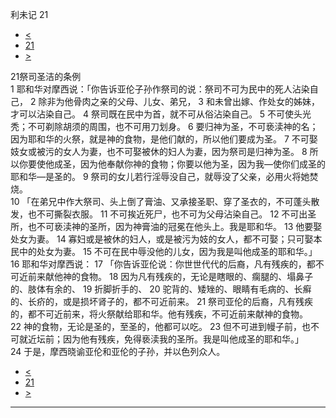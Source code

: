 ﻿





 利未记 21




* [<](bible/LEV20.md)
* [21](bible/LEV.md)
* [>](bible/LEV22.md)



 
21祭司圣洁的条例  
1 耶和华对摩西说：「你告诉亚伦子孙作祭司的说：祭司不可为民中的死人沾染自己， 
2 除非为他骨肉之亲的父母、儿女、弟兄， 
3 和未曾出嫁、作处女的姊妹，才可以沾染自己。 
4 祭司既在民中为首，就不可从俗沾染自己。 
5 不可使头光秃；不可剃除胡须的周围，也不可用刀划身。 
6 要归神为圣，不可亵渎神的名；因为耶和华的火祭，就是神的食物，是他们献的，所以他们要成为圣。 
7 不可娶妓女或被污的女人为妻，也不可娶被休的妇人为妻，因为祭司是归神为圣。 
8 所以你要使他成圣，因为他奉献你神的食物；你要以他为圣，因为我—使你们成圣的耶和华—是圣的。 
9 祭司的女儿若行淫辱没自己，就辱没了父亲，必用火将她焚烧。  
10 「在弟兄中作大祭司、头上倒了膏油、又承接圣职、穿了圣衣的，不可蓬头散发，也不可撕裂衣服。 
11 不可挨近死尸，也不可为父母沾染自己。 
12 不可出圣所，也不可亵渎神的圣所，因为神膏油的冠冕在他头上。我是耶和华。 
13 他要娶处女为妻。 
14 寡妇或是被休的妇人，或是被污为妓的女人，都不可娶；只可娶本民中的处女为妻。 
15 不可在民中辱没他的儿女，因为我是叫他成圣的耶和华。」  
16 耶和华对摩西说： 
17 「你告诉亚伦说：你世世代代的后裔，凡有残疾的，都不可近前来献他神的食物。 
18 因为凡有残疾的，无论是瞎眼的、瘸腿的、塌鼻子的、肢体有余的、 
19 折脚折手的、 
20 驼背的、矮矬的、眼睛有毛病的、长癣的、长疥的，或是损坏肾子的，都不可近前来。 
21 祭司亚伦的后裔，凡有残疾的，都不可近前来，将火祭献给耶和华。他有残疾，不可近前来献神的食物。 
22 神的食物，无论是圣的，至圣的，他都可以吃。 
23 但不可进到幔子前，也不可就近坛前；因为他有残疾，免得亵渎我的圣所。我是叫他成圣的耶和华。」  
24 于是，摩西晓谕亚伦和亚伦的子孙，并以色列众人。 
* [<](bible/LEV20.md)
* [21](bible/LEV.md)
* [>](bible/LEV22.md)





---









